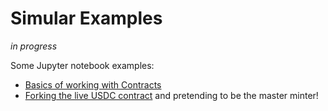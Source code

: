 # Simular Examples

*in progress*

Some Jupyter notebook examples:
- [Basics of working with Contracts](https://github.com/simular-fi/simular-evm-examples/blob/main/basics/basics.ipynb)
- [Forking the live USDC contract](https://github.com/simular-fi/simular-evm-examples/blob/main/basics/forks.ipynb) and pretending to be the master minter!